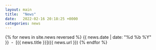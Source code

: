 ```yaml
---
layout: main
title:  "News"
date:   2022-02-16 20:18:25 +0000
categories: news
---
```


{% for news in site.news reversed %}
{{ news.date | date: "%d %b %Y" }}&nbsp;&nbsp;-&nbsp;&nbsp;[{{ news.title }}]({{ news.url }})
{% endfor %}
